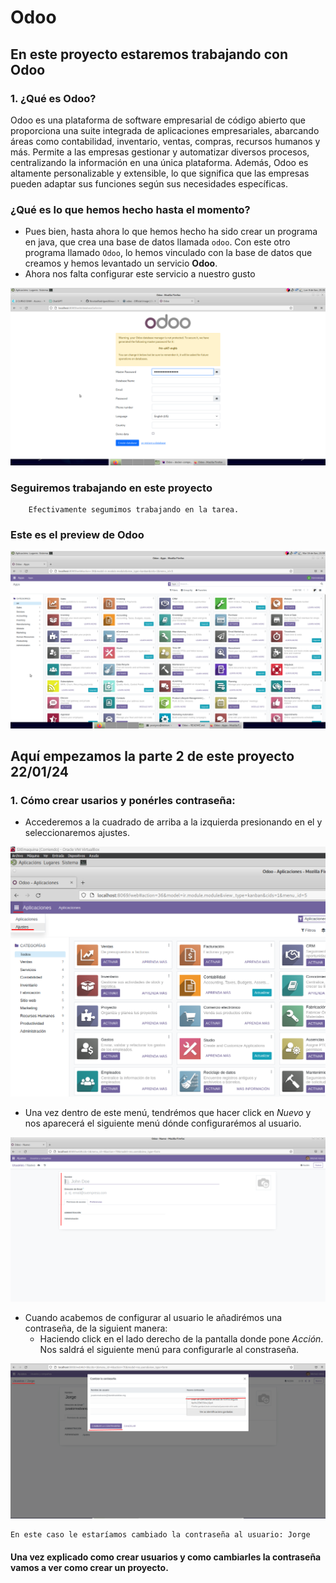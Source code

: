 # Odoo

## En este proyecto estaremos trabajando con Odoo

### 1. ¿Qué es Odoo?

Odoo es una plataforma de software empresarial de código abierto que 
proporciona una suite integrada de aplicaciones empresariales, abarcando áreas
como contabilidad, inventario, ventas, compras, recursos humanos y más. 
Permite a las empresas gestionar y automatizar diversos procesos, centralizando 
la información en una única plataforma. Además, Odoo es altamente personalizable 
y extensible, lo que significa que las 
empresas pueden adaptar sus funciones según sus necesidades específicas.

### ¿Qué es lo que hemos hecho hasta el momento?
+ Pues bien, hasta ahora lo que hemos hecho ha sido crear un programa en java, que crea
una base de datos llamada `odoo`. Con este otro programa llamado `Odoo`, lo hemos vinculado con la base 
de datos que creamos y hemos levantado un servicio **Odoo**.
+ Ahora nos falta configurar este servicio a nuestro gusto




![Odoo](./img/OdooWork.png)



### Seguiremos trabajando en este proyecto
        
        Efectivamente segumimos trabajando en la tarea.

### Este es el preview de Odoo


![Pov](./img/POV.png)

## Aquí empezamos la parte 2 de este proyecto 22/01/24

### 1. Cómo crear usarios y ponérles contraseña:

* Accederemos a la cuadrado de arriba a la izquierda presionando en el
y seleccionaremos ajustes.

![User](./img/Odoo.png)

* Una vez dentro de este menú, tendrémos que hacer click en *Nuevo* y nos aparecerá el siguiente menú
dónde configurarémos al usuario.

![User1](./img/Screenshot_1.png)

* Cuando acabemos de configurar al usuario le añadirémos una contraseña, de la siguient manera:
  * Haciendo click en el lado derecho de la pantalla donde pone *Acción*.
    Nos saldrá el siguiente menú para configurarle al constraseña.

![Pass](./img/pass.png)

    En este caso le estaríamos cambiado la contraseña al usuario: Jorge

#### Una vez explicado como crear usuarios y como cambiarles la contraseña vamos a ver como crear un proyecto.
   


